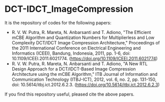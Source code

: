# DCT-IDCT_ImageCompression
It is the repository of codes for the following papers:
- R. V. W. Putra, R. Mareta, N. Anbarsanti and T. Adiono, "The Efficient mCBE Algorithm and Quantization Numbers for Multiplierless and Low Complexity DCT/IDCT Image Compression Architecture," Proceedings of the 2011 International Conference on Electrical Engineering and Informatics (ICEEI), Bandung, Indonesia, 2011, pp. 1-6, doi: 10.1109/ICEEI.2011.6021774. (https://doi.org/10.1109/ICEEI.2011.6021774)
- R. V. W. Putra, R. Mareta, N. Anbarsanti and T. Adiono, "A New RTL Design Approach for a DCT/IDCT-Based Image Compression Architecture using the mCBE Algorithm," ITB Journal of Information and Communication Technology (ITBJ-ICT), 2012, vol. 6, no. 2, pp. 131-150, doi: 10.5614/itbj.ict.2012.6.2.3. (https://doi.org/10.5614/itbj.ict.2012.6.2.3)

If you find this repository useful, pleased cite the above papers.
